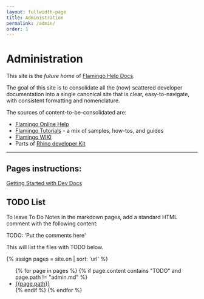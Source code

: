 ```yaml
---
layout: fullwidth-page
title: Administration
permalink: /admin/
order: 1
---
```


# Administration

This site is the _future home_ of [Flamingo Help Docs](http://help.mcneel.com/en/flamingo/5/website/welcome.html).

The goal of this site is to consolidate all the (now) scattered developer documentation into a single canonical site that is clear, easy-to-navigate, with consistent formatting and nomenclature.

The sources of content-to-be-consolidated are:

- [Flamingo Online Help](http://docs.mcneel.com/flamingo/nxt/help/en-us/index.htm)
- [Flamingo Tutorials](http://nxt.flamingo3d.com/page/tutorials-and-documentation) - a mix of samples, how-tos, and guides
- [Flamingo WIKI](http://wiki.mcneel.com/flamingo/5/primer)
- Parts of [Rhino developer Kit](http://wiki.mcneel.com/labs/rendererdevelopmentkit10)

---

## Pages instructions:

  <a class="page-link" href="https://github.com/mcneel/help-docs/blob/gh-pages/README.md">Getting Started with Dev Docs</a>

## TODO List
To leave To Do Notes in the markdown pages, add a standard HTML comment with the following content:

TODO: 'Put the comments here'

This will list the files with TODO below.

<div class="trigger">
  {% assign pages = site.en | sort: 'url' %}
  <ul>
  {% for page in pages %}
        {% if page.content contains "TODO" and page.path != "admin.md" %}
          <li><a class="page-link" href="http://github.com/mcneel/help-docs/edit/gh-pages/{{page.path}}">{{page.path}}</a></li>
        {% endif %}
  {% endfor %}
  </ul>
</div>
